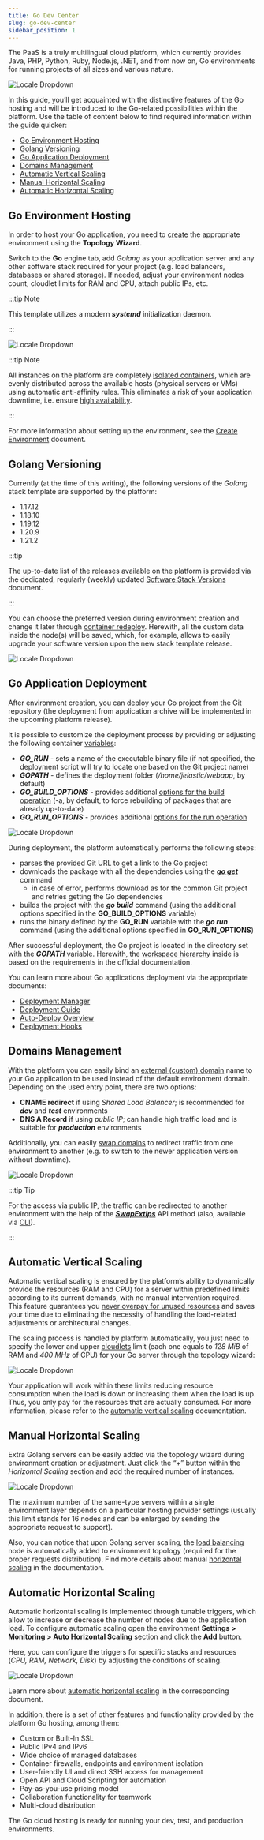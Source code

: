 ```yaml
---
title: Go Dev Center
slug: go-dev-center
sidebar_position: 1
---
```


<!-- ## Golang Hosting -->

The PaaS is a truly multilingual cloud platform, which currently provides Java, PHP, Python, Ruby, Node.js, .NET, and from now on, Go environments for running projects of all sizes and various nature.

<div style={{
    display:'flex',
    justifyContent: 'center',
    margin: '0 0 1rem 0'
}}>

![Locale Dropdown](./img/GoDevCenter/01-go-cloud-hosting.png)

</div>

In this guide, you’ll get acquainted with the distinctive features of the Go hosting and will be introduced to the Go-related possibilities within the platform. Use the table of content below to find required information within the guide quicker:

- [Go Environment Hosting](/go-lang/go-dev-center#go-environment-hosting)
- [Golang Versioning](/go-lang/go-dev-center#golang-versioning)
- [Go Application Deployment](/go-lang/go-dev-center#go-application-deployment)
- [Domains Management](/go-lang/go-dev-center#domains-management)
- [Automatic Vertical Scaling](/deployment/git-&-svn-auto-deploy/auto-deploy-overview)
- [Manual Horizontal Scaling](/go-lang/go-dev-center#manual-horizontal-scaling)
- [Automatic Horizontal Scaling](/go-lang/go-dev-center#automatic-horizontal-scaling)

## Go Environment Hosting

In order to host your Go application, you need to [create](/environment-management/setting-up-environment) the appropriate environment using the **Topology Wizard**.

Switch to the **Go** engine tab, add _Golang_ as your application server and any other software stack required for your project (e.g. load balancers, databases or shared storage). If needed, adjust your environment nodes count, cloudlet limits for RAM and CPU, attach public IPs, etc.

:::tip Note

This template utilizes a modern **_systemd_** initialization daemon.

:::

<div style={{
    display:'flex',
    justifyContent: 'center',
    margin: '0 0 1rem 0'
}}>

![Locale Dropdown](./img/GoDevCenter/02-golang-topology-wizard.png)

</div>

:::tip Note

All instances on the platform are completely [isolated containers](/platform-overview/isolated-container), which are evenly distributed across the available hosts (physical servers or VMs) using automatic anti-affinity rules. This eliminates a risk of your application downtime, i.e. ensure [high availability](/platform-overview/isolated-container#high-availability-for-applications).

:::

For more information about setting up the environment, see the [Create Environment](/environment-management/setting-up-environment) document.

## Golang Versioning

Currently (at the time of this writing), the following versions of the _Golang_ stack template are supported by the platform:

- 1.17.12
- 1.18.10
- 1.19.12
- 1.20.9
- 1.21.2

:::tip

The up-to-date list of the releases available on the platform is provided via the dedicated, regularly (weekly) updated [Software Stack Versions](/quickstart/software-stack-versions) document.

:::

You can choose the preferred version during environment creation and change it later through [container redeploy](/category/container-deployment). Herewith, all the custom data inside the node(s) will be saved, which, for example, allows to easily upgrade your software version upon the new stack template release.

<div style={{
    display:'flex',
    justifyContent: 'center',
    margin: '0 0 1rem 0'
}}>

![Locale Dropdown](./img/GoDevCenter/03-go-containers-redeploy.png)

</div>

## Go Application Deployment

After environment creation, you can [deploy](/deployment/deployment-guide) your Go project from the Git repository (the deployment from application archive will be implemented in the upcoming platform release).

It is possible to customize the deployment process by providing or adjusting the following container [variables](/environment-management/environment-variables/environment-variables#go-golang):

- **_GO_RUN_** - sets a name of the executable binary file (if not specified, the deployment script will try to locate one based on the Git project name)
- **_GOPATH_** - defines the deployment folder (_/home/jelastic/webapp_, by default)
- **_GO_BUILD_OPTIONS_** - provides additional [options for the build operation](https://pkg.go.dev/cmd/go#hdr-Compile_packages_and_dependencies) (-a, by default, to force rebuilding of packages that are already up-to-date)
- **_GO_RUN_OPTIONS_** - provides additional [options for the run operation](https://pkg.go.dev/cmd/go#hdr-Compile_and_run_Go_program)

<div style={{
    display:'flex',
    justifyContent: 'center',
    margin: '0 0 1rem 0'
}}>

![Locale Dropdown](./img/GoDevCenter/04-go-application-deployment.png)

</div>

During deployment, the platform automatically performs the following steps:

- parses the provided Git URL to get a link to the Go project
- downloads the package with all the dependencies using the [**_go get_**](https://pkg.go.dev/cmd/go#hdr-Add_dependencies_to_current_module_and_install_them) command
  - in case of error, performs download as for the common Git project and retries getting the Go dependencies
- builds the project with the **_go build_** command (using the additional options specified in the **GO_BUILD_OPTIONS** variable)
- runs the binary defined by the **GO_RUN** variable with the **_go run_** command (using the additional options specified in **GO_RUN_OPTIONS**)

After successful deployment, the Go project is located in the directory set with the **_GOPATH_** variable. Herewith, the [workspace hierarchy](https://go.dev/doc/code#Organization) inside is based on the requirements in the official documentation.

You can learn more about Go applications deployment via the appropriate documents:

- [Deployment Manager](/deployment/deployment-manager)
- [Deployment Guide](/deployment/deployment-guide)
- [Auto-Deploy Overview](/deployment/git-&-svn-auto-deploy/auto-deploy-overview)
- [Deployment Hooks](/deployment/deployment-hooks)

## Domains Management

With the platform you can easily bind an [external (custom) domain](/application-setting/domain-name-management/custom-domain-name) name to your Go application to be used instead of the default environment domain. Depending on the used entry point, there are two options:

- **CNAME redirect** if using _Shared Load Balancer_; is recommended for **_dev_** and **_test_** environments
- **DNS A Record** if using _public IP_; can handle high traffic load and is suitable for **_production_** environments

Additionally, you can easily [swap domains](/application-setting/domain-name-management/swap-domains) to redirect traffic from one environment to another (e.g. to switch to the newer application version without downtime).

<div style={{
    display:'flex',
    justifyContent: 'center',
    margin: '0 0 1rem 0'
}}>

![Locale Dropdown](./img/GoDevCenter/05-golang-custom-domains-management.png)

</div>

:::tip Tip

For the access via public IP, the traffic can be redirected to another environment with the help of the [**_SwapExtIps_**](https://docs.jelastic.com/api/#!/api/environment.Binder-method-SwapExtIps) API method (also, available via [CLI](/deployment-tools/api-&-cli/platform-cli/swap-public-ips)).

:::

## Automatic Vertical Scaling

Automatic vertical scaling is ensured by the platform’s ability to dynamically provide the resources (RAM and CPU) for a server within predefined limits according to its current demands, with no manual intervention required. This feature guarantees you [never overpay for unused resources](https://cloudmydc.com/) and saves your time due to eliminating the necessity of handling the load-related adjustments or architectural changes.

The scaling process is handled by platform automatically, you just need to specify the lower and upper [cloudlets](/platform-overview/cloudlet) limit (each one equals to _128 MiB_ of RAM and _400 MHz_ of CPU) for your Go server through the topology wizard:

<div style={{
    display:'flex',
    justifyContent: 'center',
    margin: '0 0 1rem 0'
}}>

![Locale Dropdown](./img/GoDevCenter/06-golang-automatic-vertical-scaling.png)

</div>

Your application will work within these limits reducing resource consumption when the load is down or increasing them when the load is up. Thus, you only pay for the resources that are actually consumed. For more information, please refer to the [automatic vertical scaling](/application-setting/scaling-and-clustering/automatic-vertical-scaling) documentation.

## Manual Horizontal Scaling

Extra Golang servers can be easily added via the topology wizard during environment creation or adjustment. Just click the “+” button within the _Horizontal Scaling_ section and add the required number of instances.

<div style={{
    display:'flex',
    justifyContent: 'center',
    margin: '0 0 1rem 0'
}}>

![Locale Dropdown](./img/GoDevCenter/07-golang-horizontal-scaling.png)

</div>

The maximum number of the same-type servers within a single environment layer depends on a particular hosting provider settings (usually this limit stands for 16 nodes and can be enlarged by sending the appropriate request to support).

Also, you can notice that upon Golang server scaling, the [load balancing](/load-balancers/load-balancing) node is automatically added to environment topology (required for the proper requests distribution). Find more details about manual [horizontal scaling](/application-setting/scaling-and-clustering/horizontal-scaling) in the documentation.

## Automatic Horizontal Scaling

Automatic horizontal scaling is implemented through tunable triggers, which allow to increase or decrease the number of nodes due to the application load. To configure automatic scaling open the environment **Settings > Monitoring > Auto Horizontal Scaling** section and click the **Add** button.

Here, you can configure the triggers for specific stacks and resources (_CPU, RAM, Network, Disk_) by adjusting the conditions of scaling.

<div style={{
    display:'flex',
    justifyContent: 'center',
    margin: '0 0 1rem 0'
}}>

![Locale Dropdown](./img/GoDevCenter/08-golang-automatic-horizontal-scaling.png)

</div>

Learn more about [automatic horizontal scaling](/application-setting/scaling-and-clustering/automatic-horizontal-scaling) in the corresponding document.

In addition, there is a set of other features and functionality provided by the platform Go hosting, among them:

- Custom or Built-In SSL
- Public IPv4 and IPv6
- Wide choice of managed databases
- Container firewalls, endpoints and environment isolation
- User-friendly UI and direct SSH access for management
- Open API and Cloud Scripting for automation
- Pay-as-you-use pricing model
- Collaboration functionality for teamwork
- Multi-cloud distribution

The Go cloud hosting is ready for running your dev, test, and production environments.

